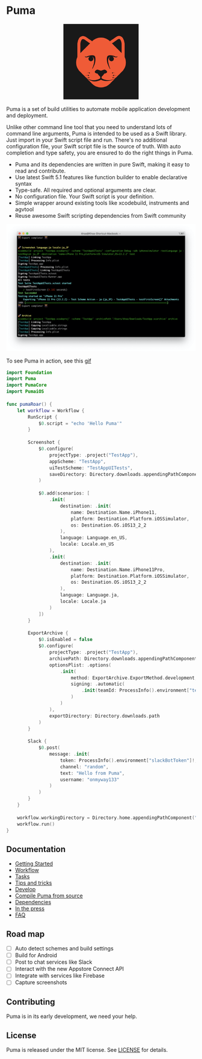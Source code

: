 # Puma

<div align="center">
    <img src="./Screenshots/logo.png" >
</div>

Puma is a set of build utilities to automate mobile application development and deployment.

Unlike other command line tool that you need to understand lots of command line arguments, Puma is intended to be used as a Swift library. Just import in your Swift script file and run. There's no additional configuration file, your Swift script file is the source of truth. With auto completion and type safety, you are ensured to do the right things in Puma.

- Puma and its dependencies are written in pure Swift, making it easy to read and contribute.
- Use latest Swift 5.1 features like function builder to enable declarative syntax
- Type-safe. All required and optional arguments are clear.
- No configuration file. Your Swift script is your definition.
- Simple wrapper around existing tools like xcodebuild, instruments and agvtool
- Reuse awesome Swift scripting dependencies from Swift community

![](Screenshots/puma.png)

To see Puma in action, see this [gif](Screenshots/puma.gif)

```swift
import Foundation
import Puma
import PumaCore
import PumaiOS

func pumaRoar() {
    let workflow = Workflow {
        RunScript {
            $0.script = "echo 'Hello Puma'"
        }

        Screenshot {
            $0.configure(
                projectType: .project("TestApp"),
                appScheme: "TestApp",
                uiTestScheme: "TestAppUITests",
                saveDirectory: Directory.downloads.appendingPathComponent("PumaScreenshots").path
            )

            $0.add(scenarios: [
                .init(
                    destination: .init(
                        name: Destination.Name.iPhone11,
                        platform: Destination.Platform.iOSSimulator,
                        os: Destination.OS.iOS13_2_2
                    ),
                    language: Language.en_US,
                    locale: Locale.en_US
                ),
                .init(
                    destination: .init(
                        name: Destination.Name.iPhone11Pro,
                        platform: Destination.Platform.iOSSimulator,
                        os: Destination.OS.iOS13_2_2
                    ),
                    language: Language.ja,
                    locale: Locale.ja
                )
            ])
        }

        ExportArchive {
            $0.isEnabled = false
            $0.configure(
                projectType: .project("TestApp"),
                archivePath: Directory.downloads.appendingPathComponent("TestApp.xcarchive").path,
                optionsPlist: .options(
                    .init(
                        method: ExportArchive.ExportMethod.development,
                        signing: .automatic(
                            .init(teamId: ProcessInfo().environment["teamId"]!)
                        )
                    )
                ),
                exportDirectory: Directory.downloads.path
            )
        }

        Slack {
            $0.post(
                message: .init(
                    token: ProcessInfo().environment["slackBotToken"]!,
                    channel: "random",
                    text: "Hello from Puma",
                    username: "onmyway133"
                )
            )
        }
    }

    workflow.workingDirectory = Directory.home.appendingPathComponent("XcodeProject/TestApp").path
    workflow.run()
}
```

## Documentation

- [Getting Started](Documentation/GettingStarted.md)
- [Workflow](Documentation/Workflow.md)
- [Tasks](Documentation/Tasks.md)
- [Tips and tricks](Documentation/Tips.md)
- [Develop](Documentation/Develop.md)
- [Compile Puma from source](Documentation/Compile.md)
- [Dependencies](Documentation/Dependencies.md)
- [In the press](InThePress.md)
- [FAQ](Documentation/FAQ.md)

## Road map

- [ ] Auto detect schemes and build settings
- [ ] Build for Android
- [ ] Post to chat services like Slack
- [ ] Interact with the new Appstore Connect API
- [ ] Integrate with services like Firebase
- [ ] Capture screenshots

## Contributing

Puma is in its early development, we need your help.

## License
Puma is released under the MIT license. See [LICENSE](LICENSE) for details.

